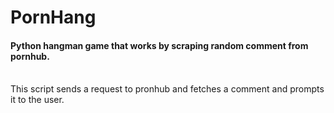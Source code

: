 # PornHang
<h4> Python hangman game that works by scraping random comment from pornhub. </h4>
<br />
This script sends a request to pronhub and fetches a comment and prompts it to the user.

